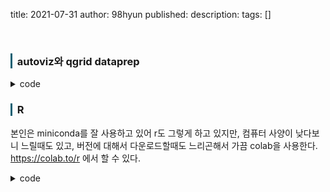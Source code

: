 title: 2021-07-31
author: 98hyun
published: 
description: 
tags: []

<br>

<h3 style="border-left: solid 3px #0E6073;"><span style="background-color:#2e3f59"></span> &nbsp; autoviz와 qgrid dataprep</h3>

<details><summary>code</summary><blockquote><pre><code>
</code></pre></blockquote></details>


<h3 style="border-left: solid 3px #0E6073;"><span style="background-color:#2e3f59"></span> &nbsp; R </h3>

본인은 miniconda를 잘 사용하고 있어 r도 그렇게 하고 있지만, 컴퓨터 사양이 낮다보니 느릴때도 있고, 버전에 대해서 다운로드할때도 느리곤해서 가끔 colab을 사용한다. https://colab.to/r 에서 할 수 있다. 

<details><summary>code</summary><blockquote><pre><code>
</code></pre></blockquote></details>

<br>
